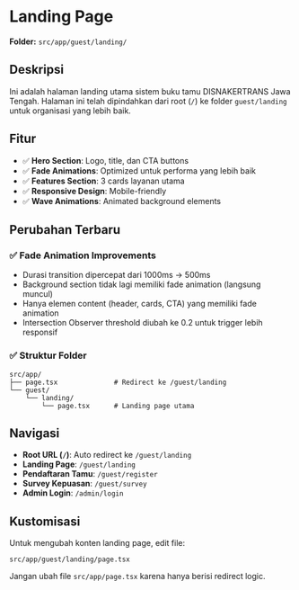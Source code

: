 # Landing Page

**Folder:** `src/app/guest/landing/`

## Deskripsi

Ini adalah halaman landing utama sistem buku tamu DISNAKERTRANS Jawa Tengah. Halaman ini telah dipindahkan dari root (`/`) ke folder `guest/landing` untuk organisasi yang lebih baik.

## Fitur

- ✅ **Hero Section**: Logo, title, dan CTA buttons
- ✅ **Fade Animations**: Optimized untuk performa yang lebih baik
- ✅ **Features Section**: 3 cards layanan utama
- ✅ **Responsive Design**: Mobile-friendly
- ✅ **Wave Animations**: Animated background elements

## Perubahan Terbaru

### ✅ Fade Animation Improvements
- Durasi transition dipercepat dari 1000ms → 500ms
- Background section tidak lagi memiliki fade animation (langsung muncul)
- Hanya elemen content (header, cards, CTA) yang memiliki fade animation
- Intersection Observer threshold diubah ke 0.2 untuk trigger lebih responsif

### ✅ Struktur Folder
```
src/app/
├── page.tsx              # Redirect ke /guest/landing
└── guest/
    └── landing/
        └── page.tsx      # Landing page utama
```

## Navigasi

- **Root URL (`/`)**: Auto redirect ke `/guest/landing`  
- **Landing Page**: `/guest/landing`
- **Pendaftaran Tamu**: `/guest/register`
- **Survey Kepuasan**: `/guest/survey`
- **Admin Login**: `/admin/login`

## Kustomisasi

Untuk mengubah konten landing page, edit file:
```
src/app/guest/landing/page.tsx
```

Jangan ubah file `src/app/page.tsx` karena hanya berisi redirect logic.
